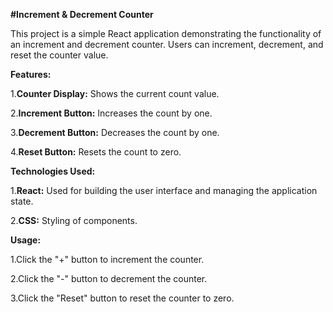 **#Increment & Decrement Counter**

This project is a simple React application demonstrating the functionality of an increment and decrement counter. Users can increment, decrement, and reset the counter value.


**Features:**

1.**Counter Display:** Shows the current count value.

2.**Increment Button:** Increases the count by one.

3.**Decrement Button:** Decreases the count by one.

4.**Reset Button:** Resets the count to zero.


**Technologies Used:**

1.**React:** Used for building the user interface and managing the application state.

2.**CSS:** Styling of components.


**Usage:**

1.Click the "+" button to increment the counter.

2.Click the "-" button to decrement the counter.

3.Click the "Reset" button to reset the counter to zero.
